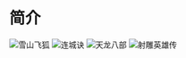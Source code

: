 ﻿# 简介

![雪山飞狐](http://www.jinyongwang.com/public/uploads/2015-07-28/55b74e60a2f60_135_193.jpg)
![连城诀](http://www.jinyongwang.com/public/uploads/2015-07-28/55b74f3eca494_135_193.jpg)
![天龙八部](http://www.jinyongwang.com/public/uploads/2015-07-28/55b74f3eca494_135_193.jpg)
![射雕英雄传](http://www.jinyongwang.com/public/uploads/2015-07-28/55b74f6d745d6_135_193.jpg)